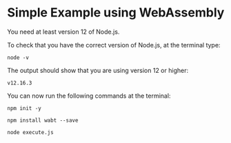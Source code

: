 # Simple Example using WebAssembly

You need at least version 12 of Node.js.

To check that you have the correct version of Node.js, at the terminal type:

    node -v

The output should show that you are using version 12 or higher:

    v12.16.3

You can now run the following commands at the terminal:

    npm init -y

    npm install wabt --save

    node execute.js
